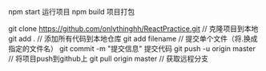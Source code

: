 npm start 运行项目
npm build 项目打包

git clone https://github.com/onlythinghh/ReactPractice.git  // 克隆项目到本地
git add . // 添加所有代码到本地仓库
git add filename // 提交单个文件（将.换成指定的文件名）
git commit  -m  "提交信息" 提交代码
git push -u origin master // 将项目push到github上
git pull origin master  // 获取远程分支